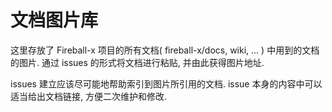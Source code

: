 # 文档图片库

这里存放了 Fireball-x 项目的所有文档( fireball-x/docs, wiki, ... ) 中用到的文档的图片. 
通过 issues 的形式将文档进行粘贴, 并由此获得图片地址.

issues 建立应该尽可能地帮助索引到图片所引用的文档. issue 本身的内容中可以适当给出文档链接, 方便二次维护和修改.


